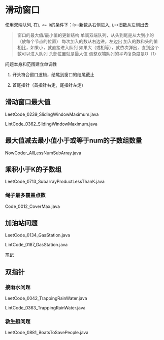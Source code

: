 # 滑动窗口

使用双端队列, 在`L <= R`的条件下：`R++`新数从右侧进入, `L++`旧数从左侧出去

> 窗口的最大值/最小值的更新结构 单调双端队列，从头到尾是从大到小的（放每个节点的位置） 每次加入的数从右边进，左边出 加入的数和头的值相比，如果小，就直接进入队列 如果大（或相等），就依次弹出，直到这个数可以进入队列 头部位置就是最大值 调整双端队列的平均复杂度是O（1）

问题本身和范围建立单调性

1. 开头符合窗口逻辑，结尾到窗口的结尾截止

2. 首尾指针（首指针右走，尾指针左走）

## 滑动窗口最大值

LeetCode_0239_SlidingWindowMaximum.java

LintCode_0362_SlidingWindowMaximum.java

## 最大值减去最小值小于或等于num的子数组数量

NowCoder_AllLessNumSubArray.java

## 乘积小于K的子数组

LeetCode_0713_SubarrayProductLessThanK.java

### 绳子最多覆盖点数

Code_0012_CoverMax.java

## 加油站问题

LeetCode_0134_GasStation.java

LintCode_0187_GasStation.java

[笔记](https://www.cnblogs.com/greyzeng/p/14466197.html)

## 双指针

### 接雨水问题

LeetCode_0042_TrappingRainWater.java

LintCode_0363_TrappingRainWater.java

### 救生艇问题

LeetCode_0881_BoatsToSavePeople.java
